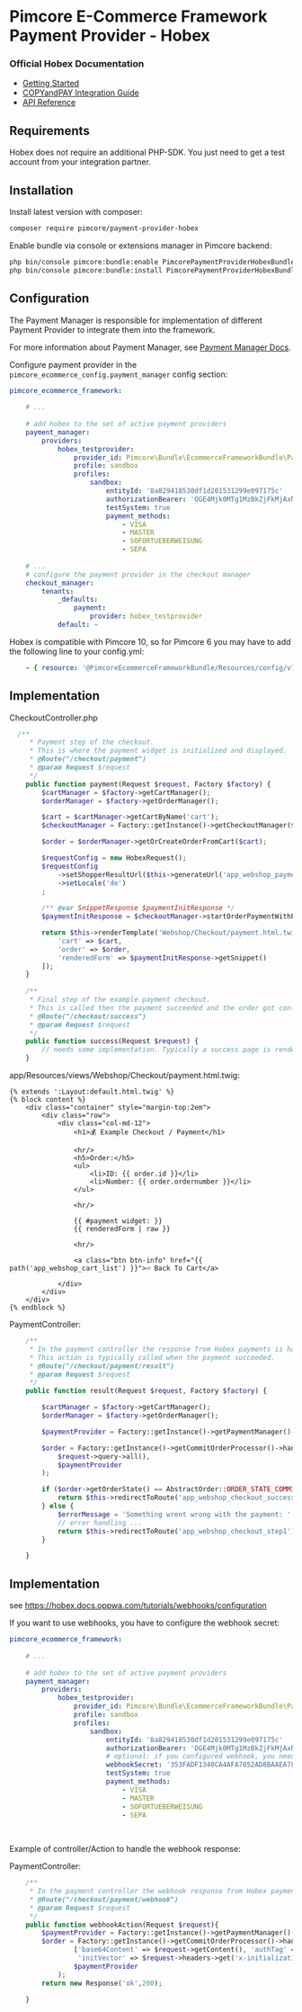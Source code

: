 # Pimcore E-Commerce Framework Payment Provider - Hobex

### Official Hobex Documentation
* [Getting Started](https://hobex.docs.oppwa.com/)
* [COPYandPAY Integration Guide](https://hobex.docs.oppwa.com/tutorials/integration-guide)
* [API Reference](https://hobex.docs.oppwa.com/reference/parameters) 

## Requirements
Hobex does not require an additional PHP-SDK. You just need to get a test account from your integration partner.


## Installation

Install latest version with composer:
```bash 
composer require pimcore/payment-provider-hobex
```

Enable bundle via console or extensions manager in Pimcore backend:
```bash
php bin/console pimcore:bundle:enable PimcorePaymentProviderHobexBundle
php bin/console pimcore:bundle:install PimcorePaymentProviderHobexBundle
```

## Configuration
The Payment Manager is responsible for implementation
of different Payment Provider to integrate them into the framework. 

For more information about Payment Manager, see 
[Payment Manager Docs](../13_Checkout_Manager/07_Integrating_Payment.md). 

Configure payment provider in the `pimcore_ecommerce_config.payment_manager` config section: 
```yaml
pimcore_ecommerce_framework:
    
    # ...
    
    # add hobex to the set of active payment providers
    payment_manager:
        providers:
            hobex_testprovider:
                provider_id: Pimcore\Bundle\EcommerceFrameworkBundle\PaymentManager\Payment\Hobex                    
                profile: sandbox
                profiles:
                    sandbox:
                        entityId: '8a829418530df1d201531299e097175c'
                        authorizationBearer: 'OGE4Mjk0MTg1MzBkZjFkMjAxNTMxMjk5ZTJjMTE3YWF8ZzJnU3BnS2hLUw=='
                        testSystem: true
                        payment_methods:
                            - VISA
                            - MASTER
                            - SOFORTUEBERWEISUNG
                            - SEPA
    
    # ...
    # configure the payment provider in the checkout manager
    checkout_manager:
        tenants:
            _defaults:
                payment:
                    provider: hobex_testprovider
            default: ~                              
```

Hobex is compatible with Pimcore 10, so for Pimcore 6 you may have to add the following line to your config.yml:
```yml
    - { resource: '@PimcoreEcommerceFrameworkBundle/Resources/config/v7_configurations.yml' }
```


## Implementation

CheckoutController.php
```php
  /**
     * Payment step of the checkout.
     * This is where the payment widget is initialized and displayed.
     * @Route("/checkout/payment")
     * @param Request $request
     */
    public function payment(Request $request, Factory $factory) {
        $cartManager = $factory->getCartManager();
        $orderManager = $factory->getOrderManager();

        $cart = $cartManager->getCartByName('cart');
        $checkoutManager = Factory::getInstance()->getCheckoutManager($cart);

        $order = $orderManager->getOrCreateOrderFromCart($cart);       

        $requestConfig = new HobexRequest();
        $requestConfig
            ->setShopperResultUrl($this->generateUrl('app_webshop_payment_result'))
            ->setLocale('de')
        ;
        
        /** @var SnippetResponse $paymentInitResponse */
        $paymentInitResponse = $checkoutManager->startOrderPaymentWithPaymentProvider($requestConfig);

        return $this->renderTemplate('Webshop/Checkout/payment.html.twig', [
            'cart' => $cart,
            'order' => $order,
            'renderedForm' => $paymentInitResponse->getSnippet()
        ]);
    }
    
    /**
     * Final step of the example payment checkout.
     * This is called then the payment succeeded and the order got confirmed.
     * @Route("/checkout/success")
     * @param Request $request
     */
    public function success(Request $request) {
        // needs some implementation. Typically a success page is rendered.
    }
```

app/Resources/views/Webshop/Checkout/payment.html.twig:
```twig
{% extends ':Layout:default.html.twig' %}
{% block content %}
    <div class="container" style="margin-top:2em">
        <div class="row">
            <div class="col-md-12">
                <h1>💰 Example Checkout / Payment</h1>
               
                <hr/>
                <h5>Order:</h5>
                <ul>
                    <li>ID: {{ order.id }}</li>
                    <li>Number: {{ order.ordernumber }}</li>
                </ul>

                <hr/>
                
                {{ #payment widget: }}
                {{ renderedForm | raw }}

                <hr/>

                <a class="btn btn-info" href="{{ path('app_webshop_cart_list') }}">⏎ Back To Cart</a>

            </div>
        </div>
    </div>
{% endblock %}
```

PaymentController:
```php
    /**
     * In the payment controller the response from Hobex payments is handled.
     * This action is typically called when the payment succeeded. 
     * @Route("/checkout/payment/result")
     * @param Request $request
     */
    public function result(Request $request, Factory $factory) {

        $cartManager = $factory->getCartManager();
        $orderManager = $factory->getOrderManager();

        $paymentProvider = Factory::getInstance()->getPaymentManager()->getProvider("hobex_testprovider");

        $order = Factory::getInstance()->getCommitOrderProcessor()->handlePaymentResponseAndCommitOrderPayment(
            $request->query->all(),
            $paymentProvider
        );

        if ($order->getOrderState() == AbstractOrder::ORDER_STATE_COMMITTED) {
            return $this->redirectToRoute('app_webshop_checkout_success');
        } else {           
            $errorMessage = 'Something wrent wrong with the payment: '.$order->getLastPaymentInfo()->getMessage());
            // error handling ...
            return $this->redirectToRoute('app_webshop_checkout_step1');
        }

    }
```

## Implementation
see https://hobex.docs.oppwa.com/tutorials/webhooks/configuration

If you want to use webhooks, you have to configure the webhook secret: 

```yaml
pimcore_ecommerce_framework:
    
    # ...
    
    # add hobex to the set of active payment providers
    payment_manager:
        providers:
            hobex_testprovider:
                provider_id: Pimcore\Bundle\EcommerceFrameworkBundle\PaymentManager\Payment\Hobex                    
                profile: sandbox
                profiles:
                    sandbox:
                        entityId: '8a829418530df1d201531299e097175c'
                        authorizationBearer: 'OGE4Mjk0MTg1MzBkZjFkMjAxNTMxMjk5ZTJjMTE3YWF8ZzJnU3BnS2hLUw=='
                        # optional: if you configured webhook, you need to configure the secret here  
                        webhookSecret: '353FADF1340CA4AFA7052AD8BAAEA788E177C9D9CFC8271294F53CA83F4DB4AD' 
                        testSystem: true
                        payment_methods:
                            - VISA
                            - MASTER
                            - SOFORTUEBERWEISUNG
                            - SEPA
    
                              
```

Example of controller/Action to handle the webhook response: 


PaymentController:
```php
    /**
     * In the payment controller the webhook response from Hobex payments is handled.
     * @Route("/checkout/payment/webhook")
     * @param Request $request
     */
    public function webhookAction(Request $request){
        $paymentProvider = Factory::getInstance()->getPaymentManager()->getProvider("hobex_testprovider");
        $order = Factory::getInstance()->getCommitOrderProcessor()->handlePaymentResponseAndCommitOrderPayment(
                ['base64Content' => $request->getContent(), 'authTag' => $request->headers->get('x-authentication-tag'),
                 'initVector' => $request->headers->get('x-initialization-vector')],
                $paymentProvider
            );
        return new Response('ok',200);

    }

```
